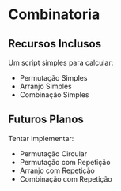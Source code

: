 # Combinatoria

## Recursos Inclusos
Um script simples para calcular:
- Permutação Simples
- Arranjo Simples
- Combinação Simples

## Futuros Planos
Tentar implementar:
- Permutação Circular
- Permutação com Repetição
- Arranjo com Repetição
- Combinação com Repetição
